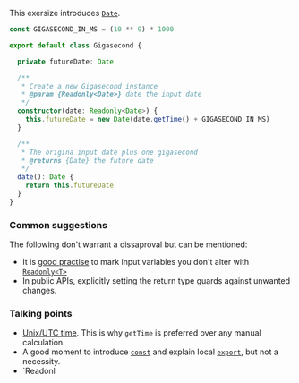 This exersize introduces [`Date`](https://developer.mozilla.org/en-US/docs/Web/JavaScript/Reference/Global_Objects/Date).

```typescript
const GIGASECOND_IN_MS = (10 ** 9) * 1000

export default class Gigasecond {

  private futureDate: Date

  /**
   * Create a new Gigasecond instance
   * @param {Readonly<Date>} date the input date
   */
  constructor(date: Readonly<Date>) {
    this.futureDate = new Date(date.getTime() + GIGASECOND_IN_MS)
  }

  /**
   * The origina input date plus one gigasecond
   * @returns {Date} the future date
   */
  date(): Date {
    return this.futureDate
  }
}
```

### Common suggestions
The following don't warrant a dissaproval but can be mentioned:
- It is [good practise](https://github.com/DefinitelyTyped/DefinitelyTyped#common-mistakes) to mark input variables you don't alter with [`Readonly<T>`](https://www.typescriptlang.org/docs/handbook/advanced-types.html#mapped-types)
- In public APIs, explicitly setting the return type guards against unwanted changes.

### Talking points
- [Unix/UTC time](https://en.wikipedia.org/wiki/Unix_time). This is why `getTime` is preferred over any manual calculation.
- A good moment to introduce [`const`](https://developer.mozilla.org/en-US/docs/Web/JavaScript/Reference/Statements/const) and explain local [`export`](https://developer.mozilla.org/en-US/docs/web/javascript/reference/statements/export), but not a necessity.
- `Readonl
